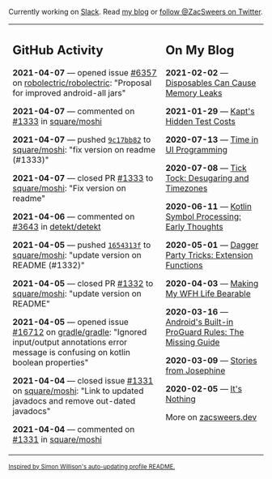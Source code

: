 Currently working on [Slack](https://slack.com/). Read [my blog](https://zacsweers.dev/) or [follow @ZacSweers on Twitter](https://twitter.com/ZacSweers).

<table><tr><td valign="top" width="60%">

## GitHub Activity
<!-- githubActivity starts -->
**2021-04-07** — opened issue [#6357](https://api.github.com/repos/robolectric/robolectric/issues/6357) on [robolectric/robolectric](https://api.github.com/repos/robolectric/robolectric): "Proposal for improved android-all jars"

**2021-04-07** — commented on [#1333](https://github.com/square/moshi/pull/1333#issuecomment-814966138) in [square/moshi](https://api.github.com/repos/square/moshi)

**2021-04-07** — pushed [`9c17bb82`](https://github.com/square/moshi/commit/9c17bb823fac16a00dd5af64bea0f0497678799e) to [square/moshi](https://api.github.com/repos/square/moshi): "fix version on readme (#1333)"

**2021-04-07** — closed PR [#1333](https://api.github.com/repos/square/moshi/pulls/1333) to [square/moshi](https://api.github.com/repos/square/moshi): "Fix version on readme"

**2021-04-06** — commented on [#3643](https://github.com/detekt/detekt/issues/3643#issuecomment-814245695) in [detekt/detekt](https://api.github.com/repos/detekt/detekt)

**2021-04-05** — pushed [`1654313f`](https://github.com/square/moshi/commit/1654313feed48ab09e6edfe7ebbef23a57869020) to [square/moshi](https://api.github.com/repos/square/moshi): "update version on README (#1332)"

**2021-04-05** — closed PR [#1332](https://api.github.com/repos/square/moshi/pulls/1332) to [square/moshi](https://api.github.com/repos/square/moshi): "update version on README"

**2021-04-05** — opened issue [#16712](https://api.github.com/repos/gradle/gradle/issues/16712) on [gradle/gradle](https://api.github.com/repos/gradle/gradle): "Ignored input/output annotations error message is confusing on kotlin boolean properties"

**2021-04-04** — closed issue [#1331](https://api.github.com/repos/square/moshi/issues/1331) on [square/moshi](https://api.github.com/repos/square/moshi): "Link to updated javadocs and remove out-dated javadocs"

**2021-04-04** — commented on [#1331](https://github.com/square/moshi/issues/1331#issuecomment-813119064) in [square/moshi](https://api.github.com/repos/square/moshi)
<!-- githubActivity ends -->
</td><td valign="top" width="40%">

## On My Blog
<!-- blog starts -->
**2021-02-02** — [Disposables Can Cause Memory Leaks](https://www.zacsweers.dev/disposables-can-cause-memory-leaks/)

**2021-01-29** — [Kapt's Hidden Test Costs](https://www.zacsweers.dev/kapts-hidden-test-costs/)

**2020-07-13** — [Time in UI Programming](https://www.zacsweers.dev/time-in-ui/)

**2020-07-08** — [Tick Tock: Desugaring and Timezones](https://www.zacsweers.dev/ticktock-desugaring-timezones/)

**2020-06-11** — [Kotlin Symbol Processing: Early Thoughts](https://www.zacsweers.dev/kotlin-symbol-processor-early-thoughts/)

**2020-05-01** — [Dagger Party Tricks: Extension Functions](https://www.zacsweers.dev/dagger-party-tricks-extension-functions/)

**2020-04-03** — [Making My WFH Life Bearable](https://www.zacsweers.dev/making-wfh-life-bearable/)

**2020-03-16** — [Android's Built-in ProGuard Rules: The Missing Guide](https://www.zacsweers.dev/android-proguard-rules/)

**2020-03-09** — [Stories from Josephine](https://www.zacsweers.dev/stories-from-josephine/)

**2020-02-05** — [It's Nothing](https://www.zacsweers.dev/its-nothing/)
<!-- blog ends -->
More on [zacsweers.dev](https://zacsweers.dev/)
</td></tr></table>

<sub><a href="https://simonwillison.net/2020/Jul/10/self-updating-profile-readme/">Inspired by Simon Willison's auto-updating profile README.</a></sub>